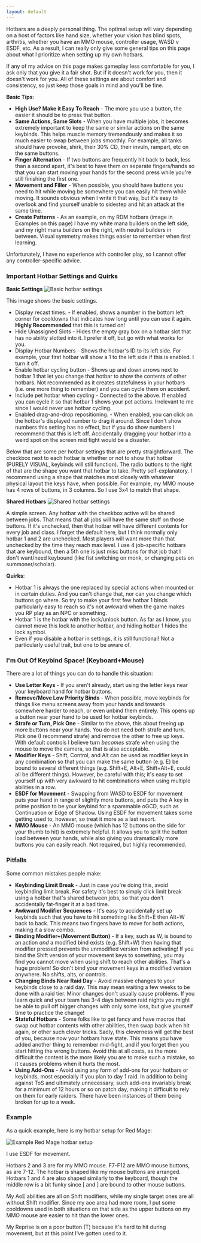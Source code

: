 ```yaml
---
layout: default
---
```

Hotbars are a deeply personal thing. The optimal setup will vary depending on a host of factors like hand size, whether your vision has blind spots, arthritis, whether you have an MMO mouse, controller usage, WASD v ESDF, etc. As a result, I can really only give some general tips on this page about what I prioritize when setting up my own hotbars.

If any of my advice on this page makes gameplay less comfortable for you, I ask only that you give it a fair shot. But if it doesn't work for you, then it doesn't work for you. All of these settings are about comfort and consistency, so just keep those goals in mind and you'll be fine.

**Basic Tips**:
* **High Use? Make it Easy To Reach** - The more you use a button, the easier it should be to press that button. 
* **Same Actions, Same Slots** - When you have multiple jobs, it becomes extremely important to keep the same or similar actions on the same keybinds. This helps muscle memory tremendously and makes it so much easier to swap between jobs smoothly. For example, all tanks should have provoke, shirk, their 30% CD, their invuln, rampart, etc on the same buttons.
* **Finger Alternation** - If two buttons are frequently hit back to back, less than a second apart, it's best to have them on separate fingers/hands so that you can start moving your hands for the second press while you're still finishing the first one.
* **Movement and Filler** - When possible, you should have buttons you need to hit while moving be somewhere you can easily hit them while moving. It sounds obvious when I write it that way, but it's easy to overlook and find yourself unable to sidestep and hit an attack at the same time.
* **Create Patterns** - As an example, on my RDM hotbars (image in Examples on this page) I have my white mana builders on the left side, and my right mana builders on the right, with neutral builders in between. Visual symmetry makes things easier to remember when first learning.

Unfortunately, I have no experience with controller play, so I cannot offer any controller-specific advice.

### Important Hotbar Settings and Quirks

**Basic Settings**
![Basic hotbar settings](images/hotbar_settings.png)

This image shows the basic settings.
* Display recast times. - If enabled, shows a number in the bottom left corner for cooldowns that indicates how long until you can use it again. **Highly Recommended** that this is turned on!
* Hide Unassigned Slots - Hides the empty gray box on a hotbar slot that has no ability slotted into it. I prefer it off, but go with what works for you.
* Display Hotbar Numbers - Shows the hotbar's ID to its left side. For example, your first hotbar will show a 1 to the left side if this is enabled. I turn it off.
* Enable hotbar cycling button - Shows up and down arrows next to hotbar 1 that let you change that hotbar to show the contents of other hotbars. Not recommended as it creates statefulness in your hotbars (i.e. one more thing to remember) and you can cycle them on accident.
* Include pet hotbar when cycling - Connected to the above. If enabled you can cycle it so that hotbar 1 shows your pet actions. Irrelevant to me since I would never use hotbar cycling.
* Enabled drag-and-drop repositioning. - When enabled, you can click on the hotbar's displayed number to drag it around. Since I don't show numbers this setting has no effect, but if you do show numbers I recommend that this is left off. Accidentally dragging your hotbar into a weird spot on the screen mid fight would be a disaster.

Below that are some per hotbar settings that are pretty straightforward. The checkbox next to each hotbar is whether or not to show that hotbar (PURELY VISUAL, keybinds will still function). The radio buttons to the right of that are the shape you want that hotbar to take. Pretty self-explanatory. I recommend using a shape that matches most closely with whatever physical layout the keys have, when possible. For example, my MMO mouse has 4 rows of buttons, in 3 columns. So I use 3x4 to match that shape. 

**Shared Hotbars**
![Shared hotbar settings](images/shared_hotbars.png)

A simple screen. Any hotbar with the checkbox active will be shared between jobs. That means that all jobs will have the same stuff on those buttons. If it's unchecked, then that hotbar will have different contents for every job and class. I forget the default here, but I think normally only hotbar 1 and 2 are unchecked. Most players will want more than that unchecked by the time they reach max level. I use 4 job-specific hotbars that are keybound, then a 5th one is just misc buttons for that job that I don't want/need keybound (like fist switching on monk, or changing pets on summoner/scholar).

**Quirks**:

* Hotbar 1 is always the one replaced by special actions when mounted or in certain duties. And you can't change that, nor can you change which buttons go where. So try to make your first few hotbar 1 binds particularly easy to reach so it's not awkward when the game makes you RP play as an NPC or something.
* Hotbar 1 is the hotbar with the lock/unlock button. As far as I know, you cannot move this lock to another hotbar, and hiding hotbar 1 hides the lock symbol.
* Even if you disable a hotbar in settings, it is still functional! Not a particularly useful trait, but one to be aware of.

### I'm Out Of Keybind Space! (Keyboard+Mouse)

There are a lot of things you can do to handle this situation:
* **Use Letter Keys** - If you aren't already, start using the letter keys near your keyboard hand for hotbar buttons.
* **Remove/Move Low Priority Binds** - When possible, move keybinds for things like menu screens away from your hands and towards somewhere harder to reach, or even unbind them entirely. This opens up a button near your hand to be used for hotbar keybinds.
* **Strafe or Turn, Pick One** - Similar to the above, this about freeing up more buttons near your hands. You do not need both strafe and turn. Pick one (I recommend strafe) and remove the other to free up keys. With default controls I believe turn _becomes_ strafe when using the mouse to move the camera, so that is also acceptable. 
* **Modifier Keys** - Shift, Control, and Alt can be used as modifier keys in any combination so that you can make the same button (e.g. E) be bound to several different things (e.g. Shift+E, Alt+E, Shift+Alt+E, could all be different things). However, be careful with this; it's easy to set yourself up with very awkward to hit combinations when using multiple abilities in a row.
* **ESDF for Movement** - Swapping from WASD to ESDF for movement puts your hand in range of slightly more buttons, and puts the A key in prime position to be your keybind for a spammable oGCD, such as Continuation or Edge of Shadow. Using ESDF for movement takes some getting used to, however, so treat it more as a last resort.
* **MMO Mouse** - An MMO mouse (which has 12 buttons on the side for your thumb to hit) is extremely helpful. It allows you to split the button load between your hands, while also giving you dramatically more buttons you can easily reach. Not required, but highly recommended.

### Pitfalls

Some common mistakes people make:
* **Keybinding Limit Break** - Just in case you're doing this, avoid keybinding limit break. For safety it's best to simply click limit break using a hotbar that's shared between jobs, so that you don't accidentally fat-finger it at a bad time. 
* **Awkward Modifier Sequences** - It's easy to accidentally set up keybinds such that you have to hit something like Shift+E then Alt+W back to back. This means two fingers have to move for both actions, making it a slow combo. 
* **Binding Modifier+(Movement Button)** - If a key, such as W, is bound to an action _and_ a modified bind exists (e.g. Shift+W) then having that modifier pressed prevents the unmodified version from activating! If you bind the Shift version of your movement keys to something, you may find you cannot move when using shift to reach other abilities. That's a huge problem! So don't bind your movement keys in a modified version anywhere. No shifts, alts, or controls.
* **Changing Binds Near Raid Day** - Avoid massive changes to your keybinds close to a raid day. This may mean waiting a few weeks to be done with a raid tier. Minor changes don't usually cause problems. If you learn quick and your team has 3-4 days between raid nights you might be able to pull off bigger changes with only some loss, but give yourself time to practice the change!
* **Stateful Hotbars** - Some folks like to get fancy and have macros that swap out hotbar contents with other abilities, then swap back when hit again, or other such clever tricks. Sadly, this cleverness will get the best of you, because now your hotbars have state. This means you have added another thing to remember mid-fight, and if you forget then you start hitting the wrong buttons. Avoid this at all costs, as the more difficult the content is the more likely you are to make such a mistake, so it causes problems when it hurts the most.
* **Using Add-Ons** - Avoid using any form of add-ons for your hotbars or keybinds, most especially if you plan to day 1 raid. In addition to being against ToS and ultimately unnecessary, such add-ons invariably break for a minimum of 12 hours or so on patch day, making it difficult to rely on them for early raiders. There have been instances of them being broken for up to a week.

### Example
As a quick example, here is my hotbar setup for Red Mage:

![Example Red Mage hotbar setup](images/rdm_hotbars.png)

I use ESDF for movement.

Hotbars 2 and 3 are for my MMO mouse. F7-F12 are MMO mouse buttons, as are 7-12. The hotbar is shaped like my mouse buttons are arranged. Hotbars 1 and 4 are also shaped similarly to the keyboard, though the middle row is a bit funky since \[ and \] are bound to other mouse buttons.

My AoE abilities are all on Shift modifiers, while my single target ones are all without Shift modifier. Since my aoe area had more room, I put some cooldowns used in both situations on that side as the upper buttons on my MMO mouse are easier to hit than the lower ones.

My Reprise is on a poor button (T) because it's hard to hit during movement, but at this point I've gotten used to it.